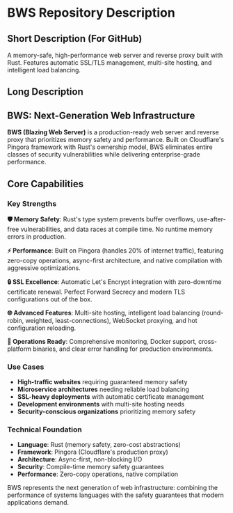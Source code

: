 # BWS Repository Description

## Short Description (For GitHub)
A memory-safe, high-performance web server and reverse proxy built with Rust. Features automatic SSL/TLS management, multi-site hosting, and intelligent load balancing.

## Long Description

## BWS: Next-Generation Web Infrastructure

**BWS (Blazing Web Server)** is a production-ready web server and reverse proxy that prioritizes memory safety and performance. Built on Cloudflare's Pingora framework with Rust's ownership model, BWS eliminates entire classes of security vulnerabilities while delivering enterprise-grade performance.

## Core Capabilities

### Key Strengths

**🛡️ Memory Safety**: Rust's type system prevents buffer overflows, use-after-free vulnerabilities, and data races at compile time. No runtime memory errors in production.

**⚡ Performance**: Built on Pingora (handles 20% of internet traffic), featuring zero-copy operations, async-first architecture, and native compilation with aggressive optimizations.

**🔒 SSL Excellence**: Automatic Let's Encrypt integration with zero-downtime certificate renewal. Perfect Forward Secrecy and modern TLS configurations out of the box.

**🌐 Advanced Features**: Multi-site hosting, intelligent load balancing (round-robin, weighted, least-connections), WebSocket proxying, and hot configuration reloading.

**🔧 Operations Ready**: Comprehensive monitoring, Docker support, cross-platform binaries, and clear error handling for production environments.

### Use Cases
- **High-traffic websites** requiring guaranteed memory safety
- **Microservice architectures** needing reliable load balancing
- **SSL-heavy deployments** with automatic certificate management
- **Development environments** with multi-site hosting needs
- **Security-conscious organizations** prioritizing memory safety

### Technical Foundation
- **Language**: Rust (memory safety, zero-cost abstractions)
- **Framework**: Pingora (Cloudflare's production proxy)
- **Architecture**: Async-first, non-blocking I/O
- **Security**: Compile-time memory safety guarantees
- **Performance**: Zero-copy operations, native compilation

BWS represents the next generation of web infrastructure: combining the performance of systems languages with the safety guarantees that modern applications demand.
